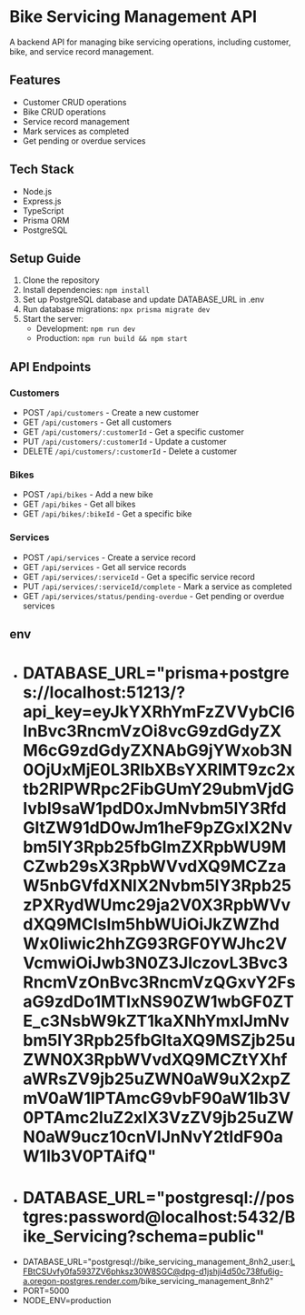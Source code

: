 # Bike Servicing Management API

A backend API for managing bike servicing operations, including customer, bike, and service record management.

## Features

- Customer CRUD operations
- Bike CRUD operations
- Service record management
- Mark services as completed
- Get pending or overdue services

## Tech Stack

- Node.js
- Express.js
- TypeScript
- Prisma ORM
- PostgreSQL

## Setup Guide

1. Clone the repository
2. Install dependencies: `npm install`
3. Set up PostgreSQL database and update DATABASE_URL in .env
4. Run database migrations: `npx prisma migrate dev`
5. Start the server:
   - Development: `npm run dev`
   - Production: `npm run build && npm start`

## API Endpoints

### Customers
- POST `/api/customers` - Create a new customer
- GET `/api/customers` - Get all customers
- GET `/api/customers/:customerId` - Get a specific customer
- PUT `/api/customers/:customerId` - Update a customer
- DELETE `/api/customers/:customerId` - Delete a customer

### Bikes
- POST `/api/bikes` - Add a new bike
- GET `/api/bikes` - Get all bikes
- GET `/api/bikes/:bikeId` - Get a specific bike

### Services
- POST `/api/services` - Create a service record
- GET `/api/services` - Get all service records
- GET `/api/services/:serviceId` - Get a specific service record
- PUT `/api/services/:serviceId/complete` - Mark a service as completed
- GET `/api/services/status/pending-overdue` - Get pending or overdue services

## env
- # DATABASE_URL="prisma+postgres://localhost:51213/?api_key=eyJkYXRhYmFzZVVybCI6InBvc3RncmVzOi8vcG9zdGdyZXM6cG9zdGdyZXNAbG9jYWxob3N0OjUxMjE0L3RlbXBsYXRlMT9zc2xtb2RlPWRpc2FibGUmY29ubmVjdGlvbl9saW1pdD0xJmNvbm5lY3RfdGltZW91dD0wJm1heF9pZGxlX2Nvbm5lY3Rpb25fbGlmZXRpbWU9MCZwb29sX3RpbWVvdXQ9MCZzaW5nbGVfdXNlX2Nvbm5lY3Rpb25zPXRydWUmc29ja2V0X3RpbWVvdXQ9MCIsIm5hbWUiOiJkZWZhdWx0Iiwic2hhZG93RGF0YWJhc2VVcmwiOiJwb3N0Z3JlczovL3Bvc3RncmVzOnBvc3RncmVzQGxvY2FsaG9zdDo1MTIxNS90ZW1wbGF0ZTE_c3NsbW9kZT1kaXNhYmxlJmNvbm5lY3Rpb25fbGltaXQ9MSZjb25uZWN0X3RpbWVvdXQ9MCZtYXhfaWRsZV9jb25uZWN0aW9uX2xpZmV0aW1lPTAmcG9vbF90aW1lb3V0PTAmc2luZ2xlX3VzZV9jb25uZWN0aW9ucz10cnVlJnNvY2tldF90aW1lb3V0PTAifQ"
- # DATABASE_URL="postgresql://postgres:password@localhost:5432/Bike_Servicing?schema=public"
- DATABASE_URL="postgresql://bike_servicing_management_8nh2_user:LFBtCSUvfy0fa5937ZV6phksz30W8SGC@dpg-d1jshji4d50c738fu6ig-a.oregon-postgres.render.com/bike_servicing_management_8nh2"
- PORT=5000
- NODE_ENV=production